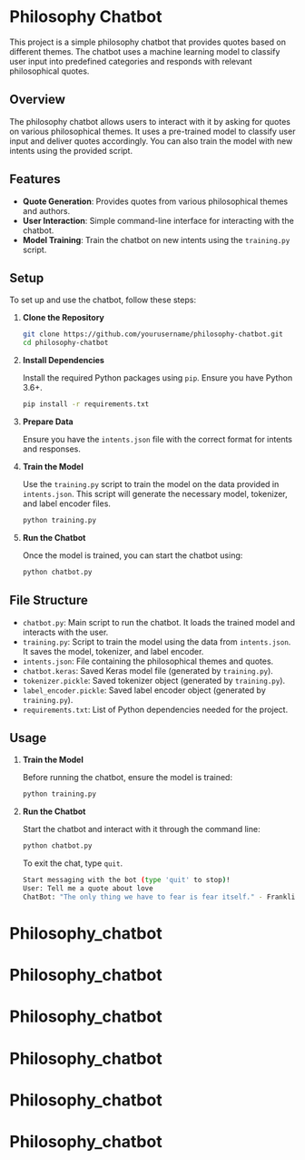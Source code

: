 # Philosophy Chatbot

This project is a simple philosophy chatbot that provides quotes based on different themes. The chatbot uses a machine learning model to classify user input into predefined categories and responds with relevant philosophical quotes.

## Overview

The philosophy chatbot allows users to interact with it by asking for quotes on various philosophical themes. It uses a pre-trained model to classify user input and deliver quotes accordingly. You can also train the model with new intents using the provided script.

## Features

- **Quote Generation**: Provides quotes from various philosophical themes and authors.
- **User Interaction**: Simple command-line interface for interacting with the chatbot.
- **Model Training**: Train the chatbot on new intents using the `training.py` script.

## Setup

To set up and use the chatbot, follow these steps:

1. **Clone the Repository**

   ```sh
   git clone https://github.com/yourusername/philosophy-chatbot.git
   cd philosophy-chatbot
   ```

2. **Install Dependencies**

   Install the required Python packages using `pip`. Ensure you have Python 3.6+.

   ```sh
   pip install -r requirements.txt
   ```

3. **Prepare Data**

   Ensure you have the `intents.json` file with the correct format for intents and responses.

4. **Train the Model**

   Use the `training.py` script to train the model on the data provided in `intents.json`. This script will generate the necessary model, tokenizer, and label encoder files.

   ```sh
   python training.py
   ```

5. **Run the Chatbot**

   Once the model is trained, you can start the chatbot using:

   ```sh
   python chatbot.py
   ```

## File Structure

- `chatbot.py`: Main script to run the chatbot. It loads the trained model and interacts with the user.
- `training.py`: Script to train the model using the data from `intents.json`. It saves the model, tokenizer, and label encoder.
- `intents.json`: File containing the philosophical themes and quotes.
- `chatbot.keras`: Saved Keras model file (generated by `training.py`).
- `tokenizer.pickle`: Saved tokenizer object (generated by `training.py`).
- `label_encoder.pickle`: Saved label encoder object (generated by `training.py`).
- `requirements.txt`: List of Python dependencies needed for the project.

## Usage

1. **Train the Model**

   Before running the chatbot, ensure the model is trained:

   ```sh
   python training.py
   ```

2. **Run the Chatbot**

   Start the chatbot and interact with it through the command line:

   ```sh
   python chatbot.py
   ```

   To exit the chat, type `quit`.

   ```sh
   Start messaging with the bot (type 'quit' to stop)!
   User: Tell me a quote about love
   ChatBot: "The only thing we have to fear is fear itself." - Franklin D. Roosevelt
   ```


# Philosophy_chatbot
# Philosophy_chatbot
# Philosophy_chatbot
# Philosophy_chatbot
# Philosophy_chatbot
# Philosophy_chatbot
